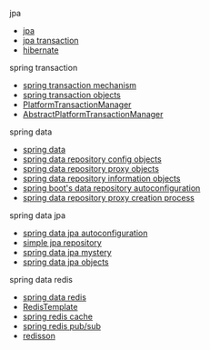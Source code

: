 jpa
- [jpa](./jpa/txt/jpa.md)
- [jpa transaction](./jpa/txt/jpa%20transaction.md)
- [hibernate](./hibernate/hibernate.md)

spring transaction
- [spring transaction mechanism](../core/txt/transaction/spring%20transaction%20mechanism.md)
- [spring transaction objects](../core/txt/transaction/transaction%20objects.md)
- [PlatformTransactionManager](../core/txt/transaction/PlatformTransactionManager.md)
- [AbstractPlatformTransactionManager](../core/txt/transaction/AbstractPlatformTransactionManager.md)

spring data
- [spring data](./common/spring%20data.md)
- [spring data repository config objects](./common/spring%20data%20repository%20config%20objects.md)
- [spring data repository proxy objects](./common/spring%20data%20proxy%20objects.md)
- [spring data repository information objects](./common/spring%20data%20proxy%20objects.md)
- [spring boot's data repository autoconfiguration](./common/spring%20boot's%20data%20repository%20auto%20configuration.md)
- [spring data repository proxy creation process](./common/spring%20data%20repository%20proxy%20creation%20process.md)

spring data jpa
- [spring data jpa autoconfiguration](./jpa/txt/spring%20data%20jpa%20autoconfiguration.md)
- [simple jpa repository](./jpa/txt/simple%20jpa%20repository.md)
- [spring data jpa mystery](./jpa/txt/spring%20data%20jpa%20mystery.md)
- [spring data jpa objects](./jpa/txt/spring%20data%20jpa%20objects.md)

spring data redis
- [spring data redis](./redis/txt/spring%20data%20redis.md)
- [RedisTemplate](./redis/txt/spring%20RedisTemplate.md)
- [spring redis cache](./redis/txt/spring%20redis%20cache.md)
- [spring redis pub/sub](./redis/txt/spring%20redis%20pub,%20sub.md)
- [redisson](./redis/txt/redisson.md)
